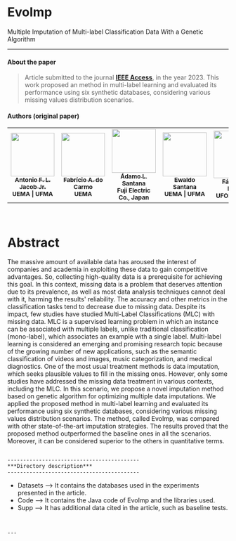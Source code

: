 # EvoImp
Multiple Imputation of Multi-label Classification Data With a Genetic Algorithm

***
#### **About the paper**
> Article submitted to the journal <a href="https://ieeeaccess.ieee.org/">**IEEE Access**</a>, in the year 2023. This work proposed an method in multi-label learning and evaluated its performance using six synthetic databases, considering various missing values distribution scenarios.


#### **Authors (original paper)**
<table>
  <tr>
    <td align="center"><a href="http://lattes.cnpq.br/4510520291728075"><img style="width: 99px; height:auto;" src="http://servicosweb.cnpq.br/wspessoa/servletrecuperafoto?tipo=1&id=K4125840Z1" width="100px;" alt=""/><br /><sub><b>Antonio F. L. Jacob Jr.</b></sub></a><br /><sub><b>UEMA | UFMA</b></sub></a></td>
    <td align="center"><a href="http://lattes.cnpq.br/5415578583738595"><img style="width: 99px; height:auto;" src="https://servicosweb.cnpq.br/wspessoa/servletrecuperafoto?tipo=1&id=K4367095H1" width="100px;" alt=""/><br /><sub><b>Fabrício A. do Carmo</b></sub></a><br /><sub><b>UEMA</b></sub></a></td>
    <td align="center"><a href="http://lattes.cnpq.br/4073088744952858"><img style="width: 100px; height:auto;" src="https://lincproguema.com/misc/adamo.png" width="100px;" alt=""/><br /><sub><b>Ádamo L. Santana</b></sub></a><br /><sub><b> Fuji Electric Co., Japan</b></sub></a></td>
    <td align="center"><a href="http://lattes.cnpq.br/0660692009750374"><img style="width: 100px; height:auto;" src="http://servicosweb.cnpq.br/wspessoa/servletrecuperafoto?tipo=1&id=K4509325E9" width="110px;" alt=""/><br /><sub><b>Ewaldo Santana</b></sub></a><br /><sub><b>UEMA | UFMA</b></sub></a></td>
    <td align="center"><a href="http://lattes.cnpq.br/8320014491229434"><img style="width: 108px; height:auto;" src="http://servicosweb.cnpq.br/wspessoa/servletrecuperafoto?tipo=1&id=K4450672H1" width="100px;" alt=""/><br /><sub><b>Fábio M. F. Lobato</b></sub></a><br /><sub><b>UFOPA | UEMA</b></sub></a></td>
  </tr>
<table>
  
  
<br>

# Abstract

The massive amount of available data has aroused the interest of companies and academia in exploiting these data to gain competitive advantages. So, collecting high-quality data is a prerequisite for achieving this goal. In this context, missing data is a problem that deserves attention due to its prevalence, as well as most data analysis techniques cannot deal with it, harming the results' reliability. The accuracy and other metrics in the classification tasks tend to decrease due to missing data. Despite its impact, few studies have studied Multi-Label Classifications (MLC) with missing data. MLC is a supervised learning problem in which an instance can be associated with multiple labels, unlike traditional classification (mono-label), which associates an example with a single label. Multi-label learning is considered an emerging and promising research topic because of the growing number of new applications, such as the semantic classification of videos and images, music categorization, and medical diagnostics. One of the most usual treatment methods is data imputation, which seeks plausible values to fill in the missing ones. However, only some studies have addressed the missing data treatment in various contexts, including the MLC. In this scenario, we propose a novel imputation method based on genetic algorithm for optimizing multiple data imputations. We applied the proposed method in multi-label learning and evaluated its performance using six synthetic databases, considering various missing values distribution scenarios. The method, called EvoImp, was compared with other state-of-the-art imputation strategies. The results proved that the proposed method outperformed the baseline ones in all the scenarios. Moreover, it can be considered superior to the others in quantitative terms.

~~~

------------------------------------------
***Directory description***
------------------------------------------
~~~

- Datasets      --> It contains the databases used in the experiments presented in the article.
- Code          --> It contains the Java code of EvoImp and the libraries used.
- Supp          --> It has additional data cited in the article, such as baseline tests.
  
~~~
  
  
---
